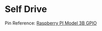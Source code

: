 # Self Drive

Pin
Reference: [Raspberry PI Model 3B GPIO](https://www.etechnophiles.com/raspberry-pi-3-gpio-pinout-pin-diagram-and-specs-in-detail-model-b/)
